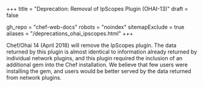 +++
title = "Deprecation: Removal of IpScopes Plugin (OHAI-13)"
draft = false

gh_repo = "chef-web-docs"
robots = "noindex"
sitemapExclude = true
aliases = "/deprecations_ohai_ipscopes.html"
+++

Chef/Ohai 14 (April 2018) will remove the IpScopes plugin. The data
returned by this plugin is almost identical to information already
returned by individual network plugins, and this plugin required the
inclusion of an additional gem into the Chef installation. We believe
that few users were installing the gem, and users would be better served
by the data returned from network plugins.

